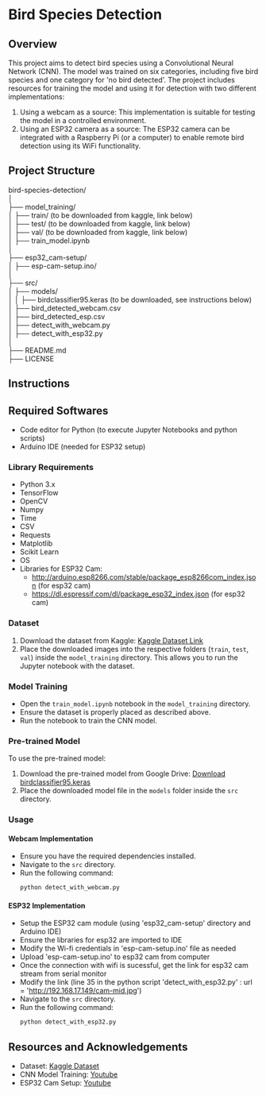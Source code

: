 # Bird Species Detection

## Overview
This project aims to detect bird species using a Convolutional Neural Network (CNN). The model was trained on six categories, including five bird species and one category for 'no bird detected'. The project includes resources for training the model and using it for detection with two different implementations:
1. Using a webcam as a source: This implementation is suitable for testing the model in a controlled environment.
2. Using an ESP32 camera as a source: The ESP32 camera can be integrated with a Raspberry Pi (or a computer) to enable remote bird detection using its WiFi functionality.

## Project Structure
bird-species-detection/<br>
│<br>
├── model_training/<br>
│   ├── train/ (to be downloaded from kaggle, link below)<br>
│   ├── test/ (to be downloaded from kaggle, link below)<br>
│   ├── val/ (to be downloaded from kaggle, link below)<br>
│   ├── train_model.ipynb<br>
│<br>
├── esp32_cam-setup/<br>
│   ├── esp-cam-setup.ino/<br>
│<br>
├── src/<br>
│   ├── models/<br>
│   │   ├── birdclassifier95.keras (to be downloaded, see instructions below)<br>
│   ├── bird_detected_webcam.csv<br>
│   ├── bird_detected_esp.csv<br>
│   ├── detect_with_webcam.py<br>
│   ├── detect_with_esp32.py<br>
│<br>
├── README.md<br>
├── LICENSE<br>

## Instructions

## Required Softwares
* Code editor for Python (to execute Jupyter Notebooks and python scripts)
* Arduino IDE (needed for ESP32 setup)

### Library Requirements

* Python 3.x
* TensorFlow
* OpenCV
* Numpy
* Time
* CSV
* Requests
* Matplotlib
* Scikit Learn
* OS
* Libraries for ESP32 Cam:
    * http://arduino.esp8266.com/stable/package_esp8266com_index.json (for esp32 cam)
    * https://dl.espressif.com/dl/package_esp32_index.json (for esp32 cam)

### Dataset
1. Download the dataset from Kaggle: [Kaggle Dataset Link](https://www.kaggle.com/datasets/ichhadhari/indian-birds)
2. Place the downloaded images into the respective folders (`train`, `test`, `val`) inside the `model_training` directory. This allows you to run the Jupyter notebook with the dataset.

### Model Training
* Open the `train_model.ipynb` notebook in the `model_training` directory.
* Ensure the dataset is properly placed as described above.
* Run the notebook to train the CNN model.

### Pre-trained Model
To use the pre-trained model:
1. Download the pre-trained model from Google Drive: [Download birdclassifier95.keras](https://drive.google.com/drive/folders/1w_qjfUGJaqZOIcuMml_xZSaMRJ4kt5TX?usp=sharing)
2. Place the downloaded model file in the `models` folder inside the `src` directory.

### Usage

#### Webcam Implementation
* Ensure you have the required dependencies installed.
* Navigate to the `src` directory.
* Run the following command:
    ```bash
    python detect_with_webcam.py
    ```

#### ESP32 Implementation
* Setup the ESP32 cam module (using 'esp32_cam-setup' directory and Arduino IDE)
* Ensure the libraries for esp32 are imported to IDE
* Modify the Wi-fi credentials in 'esp-cam-setup.ino' file as needed
* Upload 'esp-cam-setup.ino' to esp32 cam from computer
* Once the connection with wifi is sucessful, get the link for esp32 cam stream from serial monitor
* Modify the link (line 35 in the python script 'detect_with_esp32.py' : url = 'http://192.168.17.149/cam-mid.jpg')
* Navigate to the `src` directory.
* Run the following command:
    ```bash
    python detect_with_esp32.py
    ```

## Resources and Acknowledgements
* Dataset: [Kaggle Dataset](https://www.kaggle.com/datasets/ichhadhari/indian-birds)
* CNN Model Training: [Youtube](https://www.youtube.com/watch?v=jztwpsIzEGc)
* ESP32 Cam Setup: [Youtube](https://www.youtube.com/watch?v=A1SPJSVra9I&t=305s) 
